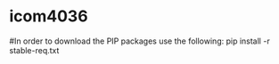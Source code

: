 # icom4036

#In order to download the PIP packages use the following: 
	pip install -r stable-req.txt
